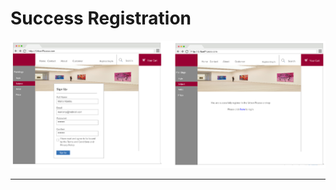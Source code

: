 # Success Registration

![GitHub Logo](/documentation/Storyboards/Storyboard_Registration.png)

***
